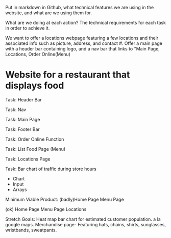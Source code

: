 Put in markdown in Github, what technical features we are using in the website, and what are we using them for. 

What are we doing at each action? The technical requirements for each task in order to achieve it.

We want to offer a locations webpage featuring a few locations and their associated info such as picture, address, and contact #.
Offer a main page with a header bar containing logo, and a nav bar that links to "Main Page, Locations, Order Online(Menu)

# Website for a restaurant that displays food


Task: Header Bar

Task: Nav

Task: Main Page

Task: Footer Bar

Task: Order Online Function

Task: List Food Page (Menu)

Task: Locations Page

Task: Bar chart of traffic during store hours
- Chart
- Input
- Arrays

Minimum Viable Product:
(badly)Home Page
Menu Page

(ok) Home Page
Menu Page
Locations

Stretch Goals:
Heat map bar chart for estimated customer population. a la google maps.
Merchandise page- Featuring hats, chains, shirts, sunglasses, wristbands, sweatpants.
